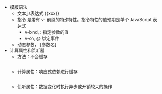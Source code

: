 - 模版语法
    - 文本,js表达式 {{xxx}}
    - 指令 
        是带有 v- 前缀的特殊特性。指令特性的值预期是单个 JavaScript 表达式
        - v-bind, :  指定参数的值
        - v-on, @  绑定事件
    - 动态参数， [参数名]
- 计算属性和侦听器
    - 方法：不会缓存
        ```js

        ```
    - 计算属性：响应式依赖进行缓存
        ```js
        ```
    - 侦听属性：数据变化时执行异步或开销较大的操作
        ```js
        ```